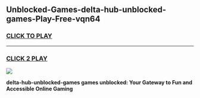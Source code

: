 
## Unblocked-Games-delta-hub-unblocked-games-Play-Free-vqn64
<h3>
<a href="https://premium76.site?title=delta-hub-unblocked-games&ref=22A">CLICK TO PLAY</a></h3>
<hr>

<h3>
<a href="https://premium76.site?title=delta-hub-unblocked-games&ref=22A">CLICK 2 PLAY</a>
  
</h3>

<a href="https://premium76.site?title=delta-hub-unblocked-games&ref=22A"><img src="https://clearcache.store/games.png"></a>


**delta-hub-unblocked-games games unblocked: Your Gateway to Fun and Accessible Online Gaming**
